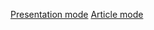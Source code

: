 [Presentation mode](https://pagehey.github.io/basics)
[Article mode](https://github.com/Pagehey/basics/blob/master/content/article.md)
